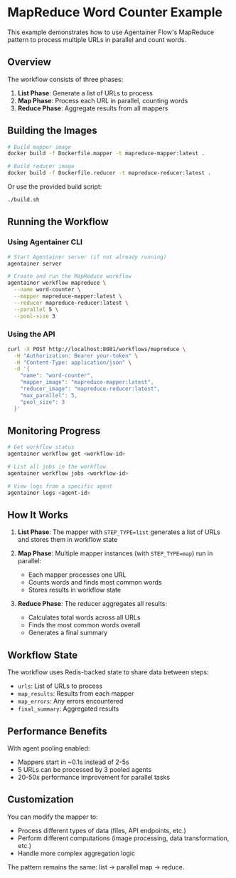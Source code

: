 # MapReduce Word Counter Example

This example demonstrates how to use Agentainer Flow's MapReduce pattern to process multiple URLs in parallel and count words.

## Overview

The workflow consists of three phases:
1. **List Phase**: Generate a list of URLs to process
2. **Map Phase**: Process each URL in parallel, counting words
3. **Reduce Phase**: Aggregate results from all mappers

## Building the Images

```bash
# Build mapper image
docker build -f Dockerfile.mapper -t mapreduce-mapper:latest .

# Build reducer image  
docker build -f Dockerfile.reducer -t mapreduce-reducer:latest .
```

Or use the provided build script:
```bash
./build.sh
```

## Running the Workflow

### Using Agentainer CLI

```bash
# Start Agentainer server (if not already running)
agentainer server

# Create and run the MapReduce workflow
agentainer workflow mapreduce \
  --name word-counter \
  --mapper mapreduce-mapper:latest \
  --reducer mapreduce-reducer:latest \
  --parallel 5 \
  --pool-size 3
```

### Using the API

```bash
curl -X POST http://localhost:8081/workflows/mapreduce \
  -H "Authorization: Bearer your-token" \
  -H "Content-Type: application/json" \
  -d '{
    "name": "word-counter",
    "mapper_image": "mapreduce-mapper:latest",
    "reducer_image": "mapreduce-reducer:latest",
    "max_parallel": 5,
    "pool_size": 3
  }'
```

## Monitoring Progress

```bash
# Get workflow status
agentainer workflow get <workflow-id>

# List all jobs in the workflow
agentainer workflow jobs <workflow-id>

# View logs from a specific agent
agentainer logs <agent-id>
```

## How It Works

1. **List Phase**: The mapper with `STEP_TYPE=list` generates a list of URLs and stores them in workflow state

2. **Map Phase**: Multiple mapper instances (with `STEP_TYPE=map`) run in parallel:
   - Each mapper processes one URL
   - Counts words and finds most common words
   - Stores results in workflow state

3. **Reduce Phase**: The reducer aggregates all results:
   - Calculates total words across all URLs
   - Finds the most common words overall
   - Generates a final summary

## Workflow State

The workflow uses Redis-backed state to share data between steps:
- `urls`: List of URLs to process
- `map_results`: Results from each mapper
- `map_errors`: Any errors encountered
- `final_summary`: Aggregated results

## Performance Benefits

With agent pooling enabled:
- Mappers start in ~0.1s instead of 2-5s
- 5 URLs can be processed by 3 pooled agents
- 20-50x performance improvement for parallel tasks

## Customization

You can modify the mapper to:
- Process different types of data (files, API endpoints, etc.)
- Perform different computations (image processing, data transformation, etc.)
- Handle more complex aggregation logic

The pattern remains the same: list → parallel map → reduce.